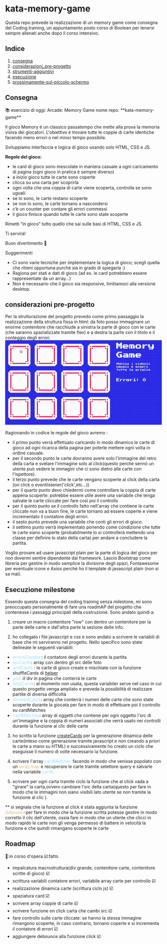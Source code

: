 # kata-memory-game
Questa repo prevede la realizzazione di un memory game come consegna del Coding training, un appuntamento posto corso di Boolean per tenersi sempre allenati anche dopo il corso intensivo.

## Indice

1. [consegna](#consegna)
2. [considerazioni_pre-progetto](#considerazioni-pre-progetto)
3. [strumenti-aggiuntivi](#strumenti-aggiuntivi )
3. [esecuzione](#esecuzione-milestone)
5. [prossimamente-sul-piccolo-schermo](#roadmap)



## Consegna

<aside>
📚 esercizio di oggi: Arcade: Memory Game
nome repo: **kata-memory-game**

Il gioco Memory è un classico passatempo che mette alla prova la memoria visiva dei giocatori. L'obiettivo è trovare tutte le coppie di carte identiche facendo meno errori o nel minor tempo possibile.

Sviluppiamo interfaccia e logica di gioco usando solo HTML, CSS e JS.

**Regole del gioco:**

- le card di gioco sono mescolate in maniera casuale a ogni caricamento di pagina (ogni gioco in pratica è sempre diverso)
- a inizio gioco tutte le carte sono coperte
- clicca su una carta per scoprirla
- ogni volta che una coppia di carte viene scoperta, controlla se sono uguali:
- se lo sono, le carte restano scoperte
- se non lo sono, le carte tornano a nascondersi
- c’è un counter per contare gli errori commessi
- il gioco finisce quando tutte le carte sono state scoperte

Rimetti “in gioco” tutto quello che sai sulle basi di HTML, CSS e JS. 

Ti servirà!

Buon divertimento 👾

</aside>

 Suggerimenti

- Ci sono varie tecniche per implementare la logica di gioco; scegli quella che ritieni opportuna purché sia in grado di spiegarla :)
- Ragiona per stati e dati di gioco (ad es. le card potrebbero essere rappresentate da un array…)
- Non è necessario che il gioco sia responsive, limitiamoci alla versione desktop.

## considerazioni pre-progetto
Per la strutturazione del progetto prevedo come primo passaggio la realizzazione della struttura fissa in html: da foto posso immaginare un enorme contenitore che racchiude a sinistra la parte di gioco con le carte (che saranno spazializzate tramite flex) e a destra la parte con il titolo e il conteggio degli errori.
![foto](/assets/images/output.gif)

Ragionando in codice le regole del gioco avremo :
- il primo punto verrà effettuato caricando in modo dinamico le carte di gioco ad ogni ricarica della pagina per poterle mettere ogni volta in ordine casuale.
- per il secondo punto le carte dovranno avere solo l'immagine del retro della carta e svelare l'immagine solo al click(questo perchè sennò un utente può vedere le immagini che ci sono dietro alle carte con l'ispettore).
- il terzo punto prevede che le carte vengano scoperte al click della carta (on click o eventlistener('click',etc...))
- per il quarto punto devo chiedermi come controllare la coppia di carte appena scoperte: potrebbe essere utile avere una variabile che tenga salvate le carte cliccate per fare così poi il controllo
- per il quinto punto se il controllo fatto nell'array che contiene le carte cliccate non va a buon fine, le carte tornano ad essere coperte e viene incrementato il contatore degli errori.
- il sesto punto prevede una variabile che conti gli errori di gioco.
- il settimo punto verrà implementato ponendo come condizione che tutte le carte siano scoperte (probabilmente lo si controllerà mettendo una classe per definire lo stato della carta) per andare a concludere la partita.  



Voglio provare ad usare javascript plain per la parte di logica del gioco per non dovermi sentire dipendente dai framework.
Lascio Bootstrap come libreria per gestire in modo semplice la divisione degli spazi, Fontawesome per eventuale icone e Axios perchè ho il template di javascript plain (non si sa mai).

## Esecuzione milestone
Essendo questa consegna del coding training senza milestone, mi sono preoccupato personalmente di fare una roadmAP del progetto che contenesse i passaggi principali della costruzione.
Sono andato quindi a:
1) creare un macro contenitore "row" con dentro  un contenitore per la parte delle carte e dall'altra parte la sezione delle info.


2) ho collegato i file javascript e css e sono andato a scrivere le variabili di base che mi serviranno nel progetto. Nello specifico sono state delineate le seguenti variabili:
- <span style="color: #9CDCFE;">errorsCounter</span>: il contatore degli errori durante la partita
- <span style="color: #9CDCFE;">srcCards</span>: array con dentro gli src delle foto
- <span style="color: #9CDCFE;">gridCards</span> : le carte di gioco create e mischiate con la funzione shuffleCards di [helper](/JS/helper.js)  
- <span style="color: #9CDCFE;">grid</span> :il div in pagina che conterrà le carte
- <span style="color: #9CDCFE;">totalCards</span>: al momento non usata, questa variabiler serve nel caso in cui questo progetto venga ampliato e preveda la possibilità di realizzare partite di diversa difficoltà
- <span style="color: #9CDCFE;">showedCards</span>: array che conterrà i numeri delle carte che sono state scoperte durante la giocata per fare in modo di effettuare poi il controllo su cardMatches
- <span style="color: #9CDCFE;">cardMatches</span>: array di oggetti che contiene per ogni oggetto l'src di un'immagine e la coppia di numeri associati che verrà usato nei controlli durante la funzione al clic delle carte

3) ho scritto la funzione [createCards](/JS/helper.js) per la generazione dinamica delle carte(inteso come generazione tramite javascript e non creando a priori le carte a mano su HTML) e successivamente ho creato un ciclo che eseguisse il numero di volte necessario la funzione.


4) scrivere l'array <span style="color: #9CDCFE;">cardMatches</span> facendo in modo che venisse popolato con un <span style="color: #dcbb6d;">array.map</span> e recuperare le carte tramite selettore query e salvarle nella variabile <span style="color: #9CDCFE;">cards</span> 

5) scrivere per ogni carta tramite ciclo la funzione che al click vada a "girare" la carta,ovvero cambiare l'src della carta(questo per fare in modo che le immagini non siano visibili lato utente se non tramite la funzione al clic ).

** si segnala che la funzione al click è stata aggiunta la funzione <span style="color: #dcbb6d;">debounce</span>per fare in modo che la funzione scritta potesse gestire in modo corretto il clic dell'utente, ossia fare in modo che un utente che clicci in modo rapido le carte non gli venga permesso di battere in velocità la funzione e che quindi rimangano scoperte le carte 


## Roadmap
🔨:in corso d'opera
☑️:fatto
- impalcatura macrostruttura(div grande, contenitore carte, contenitore scritte di gioco) ☑️
- scrittura variabili contatore errori, variabile array carte per controllo ☑️
- realizzazione dinamica carte (scrittura ciclo js) ☑️
- spaziatura card ☑️
- scrivere array coppie di carte ☑️
- scrivere funzione on click carta che cambi src ☑️
- fare controllo sulle carte cliccate: se hanno la stessa immagine rimangono scoperte, in caso contrario, tornano coperte e si incrementa il contatore di errori ☑️
- aggiungere debounce alla funzione click ☑️
